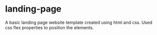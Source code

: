 # landing-page

A basic landing page website template created using html and css.
Used css flex properties to position the elements.
